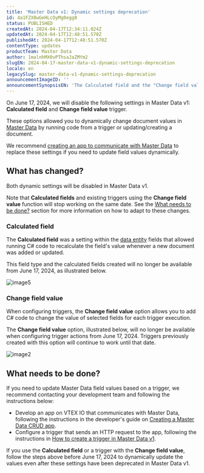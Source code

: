 ```yaml
---
title: 'Master Data v1: Dynamic settings deprecation'
id: 4a1FZX8wGeHLcOyMg0egg8
status: PUBLISHED
createdAt: 2024-04-17T12:34:11.024Z
updatedAt: 2024-04-17T12:48:51.570Z
publishedAt: 2024-04-17T12:48:51.570Z
contentType: updates
productTeam: Master Data
author: 1malnhMX0vPThsaJaZMYm2
slugEN: 2024-04-17-master-data-v1-dynamic-settings-deprecation
locale: en
legacySlug: master-data-v1-dynamic-settings-deprecation
announcementImageID: ''
announcementSynopsisEN: 'The Calculated field and the "Change field value" trigger will be discontinued in Master Data v1.'
---
```


On June 17, 2024, we will disable the following settings in Master Data v1: **Calculated field** and **Change field value** trigger.

These options allowed you to dynamically change document values in[ Master Data](/en/tutorial/master-data--4otjBnR27u4WUIciQsmkAw) by running code from a trigger or updating/creating a document.

We recommend [creating an app to communicate with Master Data](https://developers.vtex.com/docs/guides/create-master-data-crud-app) to replace these settings if you need to update field values dynamically.

## What has changed?

Both dynamic settings will be disabled in Master Data v1.

Note that **Calculated fields** and existing triggers using the **Change field value** function will stop working on the same date. See the [What needs to be done?](#what-needs-to-be-done) section for more information on how to adapt to these changes.

### Calculated field

The **Calculated field** was a setting within the [data entity](/en/tutorial/data-entity--tutorials_1265) fields that allowed running C# code to recalculate the field's value whenever a new document was added or updated. 

This field type and the calculated fields created will no longer be available from June 17, 2024, as illustrated below. 

![image5](https://images.ctfassets.net/alneenqid6w5/13NWpWtxQGLFfh0ecW4ZV6/f0f168a3da476c6dfce2d74060569f98/image5.png)

### Change field value

When configuring triggers, the **Change field value** option allows you to add C# code to change the value of selected fields for each trigger execution.

The **Change field value** option, illustrated below, will no longer be available when configuring trigger actions from June 17, 2024. Triggers previously created with this option will continue to work until that date.

![image2](https://images.ctfassets.net/alneenqid6w5/2meuBC8t6dnVAfg1YzZnwL/cb208350954b305141787aa0b4c65407/image2.png)

## What needs to be done?

If you need to update Master Data field values based on a trigger, we recommend contacting your development team and following the instructions below:

- Develop an app on VTEX IO that communicates with Master Data, following the instructions in the developer's guide on [Creating a Master Data CRUD app](https://developers.vtex.com/docs/guides/create-master-data-crud-app).
-	Configure a trigger that sends an HTTP request to the app, following the instructions in [How to create a trigger in Master Data v1](/en/tutorial/creating-trigger-in-master-data--tutorials_1270#sending-an-http-request).

If you use the **Calculated field** or a trigger with the **Change field value**, follow the steps above before June 17, 2024 to dynamically update the values even after these settings have been deprecated in Master Data v1.

